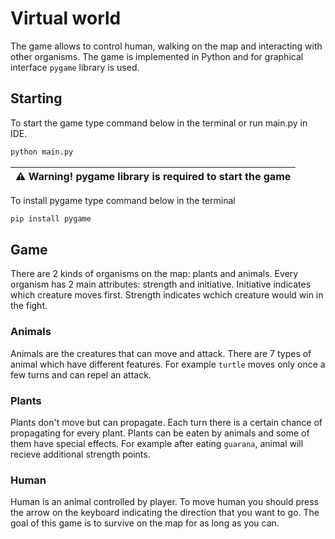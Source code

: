# Virtual world
The game allows to control human, walking on the map and interacting with other
organisms. The game is implemented in Python and for graphical interface
`pygame` library is used. 
## Starting
To start the game type command below in the terminal or run main.py in IDE.
```sh
python main.py
```
| ⚠️ **Warning!** pygame library is required to start the game | 
|---|

To install pygame type command below in the terminal
```sh
pip install pygame
```

## Game
There are 2 kinds of organisms on the map: plants and animals. Every organism
has 2 main attributes: strength and initiative. Initiative indicates which
creature moves first. Strength indicates wchich creature would win in the fight.
### Animals
Animals are the creatures that can move and attack. There are 7 types of animal
which have different features. For example `turtle` moves only once a few turns
and can repel an attack. 

### Plants
Plants don't move but can propagate. Each turn there is a certain chance of
propagating for every plant. Plants can be eaten by animals and some of them
have special effects. For example after eating `guarana`, animal will recieve
additional strength points.

### Human
Human is an animal controlled by player. To move human you should press the
arrow on the keyboard indicating the direction that you want to go. The goal of
this game is to survive on the map for as long as you can.